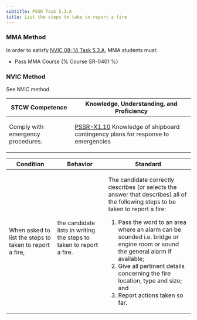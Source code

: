 ```yaml
---
subtitle: PSSR Task 5.3.A 
title: List the steps to take to report a fire
---
```



### MMA Method

In order to satisfy  [NVIC 08-14  Task  5.3.A](/stcw23/assets/images/nvic-08-14.pdf), MMA students must:

* Pass MMA Course {% Course SR-0401 %}


### NVIC Method

<a onclick="togglevisibility('nvic_methods')" >See NVIC method.</a>

<div id='nvic_methods' class='hide'>

<table>
<thead>
<tr>
<th class='forty'> STCW Competence </th>
<th class='sixty'> Knowledge, Understanding, and Proficiency </th>
</tr>
</thead>




<tbody>
<tr><td markdown='1'>

Comply with emergency procedures.

</td><td markdown='1'>

[PSSR-X1.10](../../tables/614.html#PSSR-X1.10) Knowledge of shipboard contingency plans for response to emergencies

</td></tr>


</tbody>
</table>


<table>
<thead>
<tr><th class='twenty'>  Condition </th><th class='twenty'> Behavior </th><th  class='sixty'>Standard </th></tr>
</thead>
<tbody >



<tr><td markdown='1'>

When asked to list the steps to taken to report a fire,

</td><td markdown='1'>

the candidate lists in writing the steps to taken to report a fire.

<br>

<div class="tooltip">
<span class="tooltiptext">
</span>
</div>


</td><td markdown='1'>

The candidate correctly describes (or selects the answer that describes) all of the following steps to be taken to report a fire:
 
1.  Pass the word to an area where an alarm can be sounded i.e. bridge or engine room or sound the general alarm if available; 
2.  Give all pertinent details concerning the fire location, type and size; and 
3.  Report actions taken so far.

</td></tr>
</tbody>
</table>
</div>
